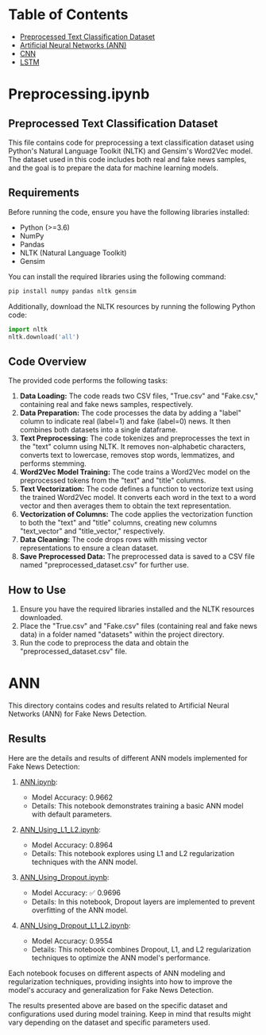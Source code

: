 # Table of Contents

- [Preprocessed Text Classification Dataset](https://github.com/hosseindamavandi/Fake-News-Detection/tree/main/Note-Books#preprocessingipynb)
- [Artificial Neural Networks (ANN)](https://github.com/hosseindamavandi/Fake-News-Detection/blob/main/Note-Books/README.md#ann)
- [CNN](#)
- [LSTM](#)


# Preprocessing.ipynb
## Preprocessed Text Classification Dataset

This file contains code for preprocessing a text classification dataset using Python's Natural Language Toolkit (NLTK) and Gensim's Word2Vec model. The dataset used in this code includes both real and fake news samples, and the goal is to prepare the data for machine learning models.

## Requirements

Before running the code, ensure you have the following libraries installed:

- Python (>=3.6)
- NumPy
- Pandas
- NLTK (Natural Language Toolkit)
- Gensim

You can install the required libraries using the following command:

```python
pip install numpy pandas nltk gensim
```

Additionally, download the NLTK resources by running the following Python code:

```python
import nltk
nltk.download('all')
```

## Code Overview
The provided code performs the following tasks:

1. **Data Loading:** The code reads two CSV files, "True.csv" and "Fake.csv," containing real and fake news samples, respectively.
2. **Data Preparation:** The code processes the data by adding a "label" column to indicate real (label=1) and fake (label=0) news. It then combines both datasets into a single dataframe.
3. **Text Preprocessing:** The code tokenizes and preprocesses the text in the "text" column using NLTK. It removes non-alphabetic characters, converts text to lowercase, removes stop words, lemmatizes, and performs stemming.
4. **Word2Vec Model Training:** The code trains a Word2Vec model on the preprocessed tokens from the "text" and "title" columns.
5. **Text Vectorization:** The code defines a function to vectorize text using the trained Word2Vec model. It converts each word in the text to a word vector and then averages them to obtain the text representation.
6. **Vectorization of Columns:** The code applies the vectorization function to both the "text" and "title" columns, creating new columns "text_vector" and "title_vector," respectively.
7. **Data Cleaning:** The code drops rows with missing vector representations to ensure a clean dataset.
8. **Save Preprocessed Data:** The preprocessed data is saved to a CSV file named "preprocessed_dataset.csv" for further use.

## How to Use
1. Ensure you have the required libraries installed and the NLTK resources downloaded.
2. Place the "True.csv" and "Fake.csv" files (containing real and fake news data) in a folder named "datasets" within the project directory.
3. Run the code to preprocess the data and obtain the "preprocessed_dataset.csv" file.


# ANN

This directory contains codes and results related to Artificial Neural Networks (ANN) for Fake News Detection.

## Results

Here are the details and results of different ANN models implemented for Fake News Detection:

1. [ANN.ipynb](https://github.com/hosseindamavandi/Fake-News-Detection/blob/main/Note-Books/ANN/ANN.ipynb):
   - Model Accuracy: 0.9662
   - Details: This notebook demonstrates training a basic ANN model with default parameters.

2. [ANN_Using_L1_L2.ipynb](https://github.com/hosseindamavandi/Fake-News-Detection/blob/main/Note-Books/ANN/ANN_Using_L1_L2.ipynb):
   - Model Accuracy: 0.8964
   - Details: This notebook explores using L1 and L2 regularization techniques with the ANN model.

3. [ANN_Using_Dropout.ipynb](https://github.com/hosseindamavandi/Fake-News-Detection/blob/main/Note-Books/ANN/ANN_Using_Dropout.ipynb):
   - Model Accuracy: :white_check_mark: 0.9696
   - Details: In this notebook, Dropout layers are implemented to prevent overfitting of the ANN model.

4. [ANN_Using_Dropout_L1_L2.ipynb](https://github.com/hosseindamavandi/Fake-News-Detection/blob/main/Note-Books/ANN/ANN_Using_Dropout_L1_L2.ipynb):
   - Model Accuracy: 0.9554
   - Details: This notebook combines Dropout, L1, and L2 regularization techniques to optimize the ANN model's performance.

Each notebook focuses on different aspects of ANN modeling and regularization techniques, providing insights into how to improve the model's accuracy and generalization for Fake News Detection.

The results presented above are based on the specific dataset and configurations used during model training. Keep in mind that results might vary depending on the dataset and specific parameters used.
